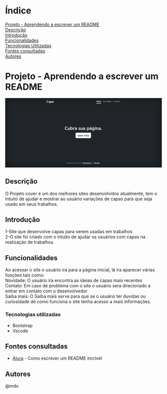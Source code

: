 
# Índice 

[Projeto - Aprendendo a escrever um README](#projeto---aprendendo-a-escrever-um-readme)  
[Descrição](#descri%C3%A7%C3%A3o)  
[Introdução](#introdu%C3%A7%C3%A3o)  
[Funcionalidades](funcionalidades)  
[Tecnologias Utilizadas](#tecnologias-utilizadas)  
[Fontes consultadas](#fontes-consultadas)  
[Autores](#autores)  


# Projeto - Aprendendo a escrever um README

![image info](img/tela.png)

## Descrição 
O Projeto cover é um dos melhores sites desenvolvidos atualmente, tem o intuito de ajudar e mostrar ao usuário variações de capas para que seja usado em seus trabalhos.
## Introdução
1-Site que desenvolve capas para serem usadas em trabalhos    
2-O site foi criado com o intuito de ajudar os usuários com capas na realização de trabalhos    

## Funcionalidades
Ao acessar o site o usuário ira para a página inicial, lá ira aparecer várias funções tais como:    
Novidade: O usuário ira encontra as ideias de capas mais recentes     
Contato: Em caso de problema com o site o usuário sera direcionado a entrar em contato com o desenvolvedor     
Saiba mais: O Saiba mais serve para que se o usuário ter duvidas ou curiosidade de como funciona o site tenha acesso a mais informações.  

### Tecnologias utilizadas

* Bootstrap 
* Vscode

## Fontes consultadas 

* [Alura](https://www.alura.com.br/artigos/escrever-bom-readme) - Como escrever um README incrível


## Autores
@mdo


